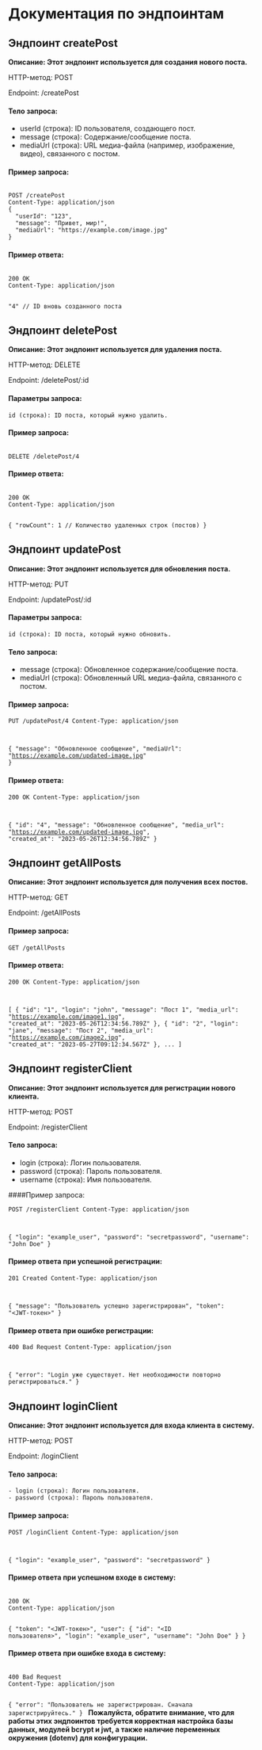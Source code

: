 # Документация по эндпоинтам
## Эндпоинт createPost
**Описание: Этот эндпоинт используется для создания нового поста.**

HTTP-метод: POST

Endpoint: /createPost

#### Тело запроса:
- userId (строка): ID пользователя, создающего пост.
- message (строка): Содержание/сообщение поста.
- mediaUrl (строка): URL медиа-файла (например, изображение, видео), связанного с постом.

#### Пример запроса:

<code>
POST /createPost
Content-Type: application/json
{
  "userId": "123",
  "message": "Привет, мир!",
  "mediaUrl": "https://example.com/image.jpg"
}
</code>

#### Пример ответа:

<code>
200 OK
Content-Type: application/json

"4" // ID вновь созданного поста
</code>
## Эндпоинт deletePost

**Описание: Этот эндпоинт используется для удаления поста.**

HTTP-метод: DELETE

Endpoint: /deletePost/:id

#### Параметры запроса:
<code>id (строка): ID поста, который нужно удалить.</code>
#### Пример запроса:
<code>
DELETE /deletePost/4
</code>

#### Пример ответа:

<code>
200 OK
Content-Type: application/json

{
  "rowCount": 1 // Количество удаленных строк (постов)
}
</code>

## Эндпоинт updatePost
**Описание: Этот эндпоинт используется для обновления поста.**

HTTP-метод: PUT

Endpoint: /updatePost/:id

#### Параметры запроса:

<code>id (строка): ID поста, который нужно обновить.</code>

#### Тело запроса:
- message (строка): Обновленное содержание/сообщение поста.
- mediaUrl (строка): Обновленный URL медиа-файла, связанного с постом.

#### Пример запроса:

<code>PUT /updatePost/4
Content-Type: application/json

{
  "message": "Обновленное сообщение",
  "mediaUrl": "https://example.com/updated-image.jpg"
} </code>

#### Пример ответа:


<code>200 OK
Content-Type: application/json

{
  "id": "4",
  "message": "Обновленное сообщение",
  "media_url": "https://example.com/updated-image.jpg",
  "created_at": "2023-05-26T12:34:56.789Z"
}</code>

## Эндпоинт getAllPosts
**Описание: Этот эндпоинт используется для получения всех постов.**

HTTP-метод: GET

Endpoint: /getAllPosts

#### Пример запроса:

<code>GET /getAllPosts</code>
#### Пример ответа:


<code>200 OK
Content-Type: application/json

[
  {
    "id": "1",
    "login": "john",
    "message": "Пост 1",
    "media_url": "https://example.com/image1.jpg",
    "created_at": "2023-05-26T12:34:56.789Z"
  },
  {
    "id": "2",
    "login": "jane",
    "message": "Пост 2",
    "media_url": "https://example.com/image2.jpg",
    "created_at": "2023-05-27T09:12:34.567Z"
  },
  ...
]</code>

## Эндпоинт registerClient
**Описание: Этот эндпоинт используется для регистрации нового клиента.**

HTTP-метод: POST

Endpoint: /registerClient

#### Тело запроса:
- login (строка): Логин пользователя.
- password (строка): Пароль пользователя.
- username (строка): Имя пользователя.

####Пример запроса:

<code>POST /registerClient
Content-Type: application/json

{
  "login": "example_user",
  "password": "secretpassword",
  "username": "John Doe"
}</code>

#### Пример ответа при успешной регистрации:


<code>201 Created
Content-Type: application/json

{
  "message": "Пользователь успешно зарегистрирован",
  "token": "<JWT-токен>"
}</code>

#### Пример ответа при ошибке регистрации:


<code>400 Bad Request
Content-Type: application/json

{
  "error": "Login уже существует. Нет необходимости повторно регистрироваться."
}
</code>
    
## Эндпоинт loginClient
**Описание: Этот эндпоинт используется для входа клиента в систему.**

HTTP-метод: POST

Endpoint: /loginClient

#### Тело запроса:
    - login (строка): Логин пользователя.
    - password (строка): Пароль пользователя.
    
#### Пример запроса:


<code>POST /loginClient
Content-Type: application/json

{
  "login": "example_user",
  "password": "secretpassword"
}</code>
    
#### Пример ответа при успешном входе в систему:

<code>
200 OK
Content-Type: application/json

{
  "token": "<JWT-токен>",
  "user": {
    "id": "<ID пользователя>",
    "login": "example_user",
    "username": "John Doe"
  }
}
    </code>
#### Пример ответа при ошибке входа в систему:

<code>
400 Bad Request
Content-Type: application/json

{
  "error": "Пользователь не зарегистрирован. Сначала зарегистрируйтесь."
}
</code>
**Пожалуйста, обратите внимание, что для работы этих эндпоинтов требуется корректная настройка базы данных, модулей bcrypt и jwt, а также наличие переменных окружения (dotenv) для конфигурации.**
